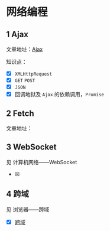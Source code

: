 网络编程
===
## 1 Ajax
文章地址：[Ajax](https://github.com/XingRenEr/Front-end/blob/master/%E7%BD%91%E7%BB%9C%E7%BC%96%E7%A8%8B/Ajax.md)

知识点：

* [x] `XMLHttpRequest`
* [x] `GET` `POST`
* [x] `JSON`
* [x] 回调地狱及 `Ajax` 的依赖调用，`Promise`

## 2 Fetch
文章地址：

## 3 WebSocket
见 计算机网络——WebSocket  

* [x] 

## 4 跨域 
见 浏览器——跨域  

* [x] [跨域](https://github.com/XingRenEr/Front-end/blob/master/%E6%B5%8F%E8%A7%88%E5%99%A8/%E8%B7%A8%E5%9F%9F.md)

